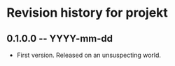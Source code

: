 # Revision history for projekt

## 0.1.0.0 -- YYYY-mm-dd

* First version. Released on an unsuspecting world.
